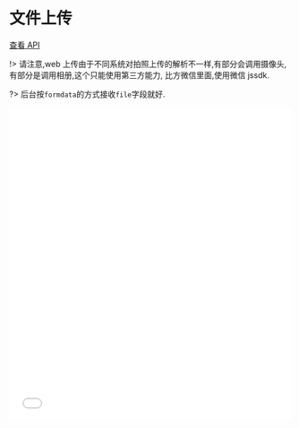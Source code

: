 # 文件上传

[查看 API](http://www.easybui.com/guide/api/classes/bui.upload.html)

!> 请注意,web 上传由于不同系统对拍照上传的解析不一样,有部分会调用摄像头,有部分是调用相册,这个只能使用第三方能力, 比方微信里面,使用微信 jssdk.

?> 后台按`formdata`的方式接收`file`字段就好.

<iframe width="100%" height="560" src="//www.easybui.com/demo/source.html?url=pages/ui_controls/bui.upload&code=full,result" allowfullscreen="allowfullscreen" frameborder="0"></iframe>
